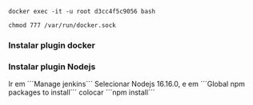 

```console
docker exec -it -u root d3cc4f5c9056 bash 
````

```console
chmod 777 /var/run/docker.sock
```

### Instalar plugin docker
### Instalar plugin Nodejs
Ir em 
´´´Manage jenkins´´´ 
Selecionar Nodejs 16.16.0,  e em 
´´´Global npm packages to install´´´
colocar 
´´´npm install´´´